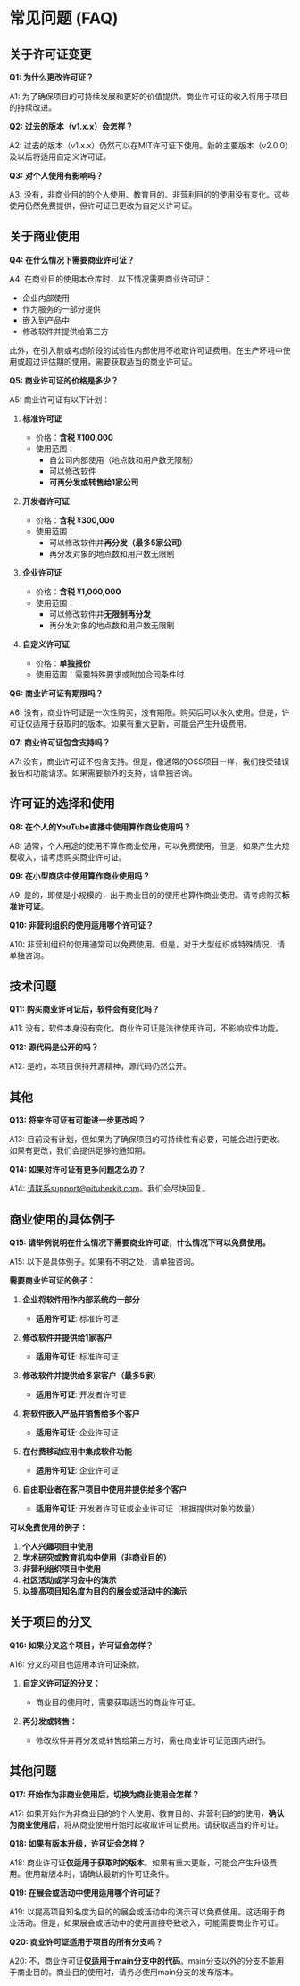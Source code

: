 # 常见问题 (FAQ)

## 关于许可证变更

**Q1: 为什么更改许可证？**

A1: 为了确保项目的可持续发展和更好的价值提供。商业许可证的收入将用于项目的持续改进。

**Q2: 过去的版本（v1.x.x）会怎样？**

A2: 过去的版本（v1.x.x）仍然可以在MIT许可证下使用。新的主要版本（v2.0.0）及以后将适用自定义许可证。

**Q3: 对个人使用有影响吗？**

A3: 没有，非商业目的的个人使用、教育目的、非营利目的的使用没有变化。这些使用仍然免费提供，但许可证已更改为自定义许可证。

## 关于商业使用

**Q4: 在什么情况下需要商业许可证？**

A4: 在商业目的使用本仓库时，以下情况需要商业许可证：

- 企业内部使用
- 作为服务的一部分提供
- 嵌入到产品中
- 修改软件并提供给第三方

此外，在引入前或考虑阶段的试验性内部使用不收取许可证费用。在生产环境中使用或超过评估期的使用，需要获取适当的商业许可证。

**Q5: 商业许可证的价格是多少？**

A5: 商业许可证有以下计划：

1. **标准许可证**

   - 价格：**含税 ¥100,000**
   - 使用范围：
     - 自公司内部使用（地点数和用户数无限制）
     - 可以修改软件
     - **可再分发或转售给1家公司**

2. **开发者许可证**

   - 价格：**含税 ¥300,000**
   - 使用范围：
     - 可以修改软件并**再分发（最多5家公司）**
     - 再分发对象的地点数和用户数无限制

3. **企业许可证**

   - 价格：**含税 ¥1,000,000**
   - 使用范围：
     - 可以修改软件并**无限制再分发**
     - 再分发对象的地点数和用户数无限制

4. **自定义许可证**
   - 价格：**单独报价**
   - 使用范围：需要特殊要求或附加合同条件时

**Q6: 商业许可证有期限吗？**

A6: 没有，商业许可证是一次性购买，没有期限。购买后可以永久使用。但是，许可证仅适用于获取时的版本。如果有重大更新，可能会产生升级费用。

**Q7: 商业许可证包含支持吗？**

A7: 没有，商业许可证不包含支持。但是，像通常的OSS项目一样，我们接受错误报告和功能请求。如果需要额外的支持，请单独咨询。

## 许可证的选择和使用

**Q8: 在个人的YouTube直播中使用算作商业使用吗？**

A8: 通常，个人用途的使用不算作商业使用，可以免费使用。但是，如果产生大规模收入，请考虑购买商业许可证。

**Q9: 在小型商店中使用算作商业使用吗？**

A9: 是的，即使是小规模的，出于商业目的的使用也算作商业使用。请考虑购买**标准许可证**。

**Q10: 非营利组织的使用适用哪个许可证？**

A10: 非营利组织的使用通常可以免费使用。但是，对于大型组织或特殊情况，请单独咨询。

## 技术问题

**Q11: 购买商业许可证后，软件会有变化吗？**

A11: 没有，软件本身没有变化。商业许可证是法律使用许可，不影响软件功能。

**Q12: 源代码是公开的吗？**

A12: 是的，本项目保持开源精神，源代码仍然公开。

## 其他

**Q13: 将来许可证有可能进一步更改吗？**

A13: 目前没有计划，但如果为了确保项目的可持续性有必要，可能会进行更改。如果有更改，我们会提供足够的通知期。

**Q14: 如果对许可证有更多问题怎么办？**

A14: 请联系support@aituberkit.com。我们会尽快回复。

## 商业使用的具体例子

**Q15: 请举例说明在什么情况下需要商业许可证，什么情况下可以免费使用。**

A15: 以下是具体例子。如果有不明之处，请单独咨询。

**需要商业许可证的例子：**

1. **企业将软件用作内部系统的一部分**

   - **适用许可证**: 标准许可证

2. **修改软件并提供给1家客户**

   - **适用许可证**: 标准许可证

3. **修改软件并提供给多家客户（最多5家）**

   - **适用许可证**: 开发者许可证

4. **将软件嵌入产品并销售给多个客户**

   - **适用许可证**: 企业许可证

5. **在付费移动应用中集成软件功能**

   - **适用许可证**: 企业许可证

6. **自由职业者在客户项目中使用并提供给多个客户**
   - **适用许可证**: 开发者许可证或企业许可证（根据提供对象的数量）

**可以免费使用的例子：**

1. **个人兴趣项目中使用**
2. **学术研究或教育机构中使用（非商业目的）**
3. **非营利组织项目中使用**
4. **社区活动或学习会中的演示**
5. **以提高项目知名度为目的的展会或活动中的演示**

## 关于项目的分叉

**Q16: 如果分叉这个项目，许可证会怎样？**

A16: 分叉的项目也适用本许可证条款。

1. **自定义许可证的分叉：**

   - 商业目的使用时，需要获取适当的商业许可证。

2. **再分发或转售：**
   - 修改软件并再分发或转售给第三方时，需在商业许可证范围内进行。

## 其他问题

**Q17: 开始作为非商业使用后，切换为商业使用会怎样？**

A17: 如果开始作为非商业目的的个人使用、教育目的、非营利目的的使用，**确认为商业使用后**，将从商业使用开始时起收取许可证费用。请获取适当的许可证。

**Q18: 如果有版本升级，许可证会怎样？**

A18: 商业许可证**仅适用于获取时的版本**。如果有重大更新，可能会产生升级费用。使用新版本时，请确认最新的许可证条件。

**Q19: 在展会或活动中使用适用哪个许可证？**

A19: 以提高项目知名度为目的的展会或活动中的演示可以免费使用。这适用于商业活动。但是，如果展会或活动中的使用直接导致收入，可能需要商业许可证。

**Q20: 商业许可证适用于项目的所有分支吗？**

A20: 不，商业许可证**仅适用于main分支中的代码**。main分支以外的分支不能用于商业目的。商业目的使用时，请务必使用main分支的发布版本。